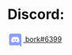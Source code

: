 
# Discord: 
<a href="https://discord.com/users/507024888318525440" target="_blank" rel="nofollow">
	<img src="https://raw.githubusercontent.com/borklol/bork/main/discord.svg" alt="Discord" width="32" align="center">
	bork#6399
</a>
